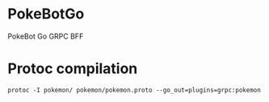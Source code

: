 # PokeBotGo
PokeBot Go GRPC BFF


# Protoc compilation

    protoc -I pokemon/ pokemon/pokemon.proto --go_out=plugins=grpc:pokemon



